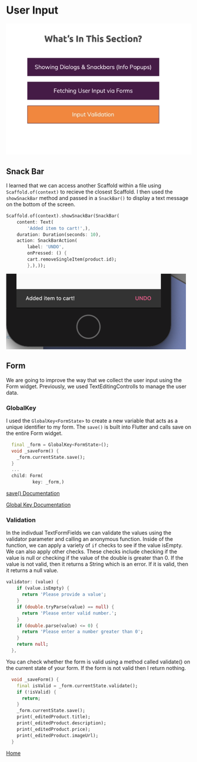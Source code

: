 # User Input

![](images/user-overview.png)

## Snack Bar
I learned that we can access another Scaffold within a file using `Scaffold.of(context)` to recieve the closest Scaffold. I then used the `showSnackBar` method and passed in a `SnackBar()` to display a text message on the bottom of the screen. 

```dart
Scaffold.of(context).showSnackBar(SnackBar(
    content: Text(
        'Added item to cart!',),
    duration: Duration(seconds: 10),
    action: SnackBarAction(
        label: 'UNDO',
        onPressed: () {
        cart.removeSingleItem(product.id);
        },),));
```

![](images/snack-bar.png)

## Form
We are going to improve the way that we collect the user input using the Form widget. Previously, we used TextEditingControlls to manage the user data. 

### GlobalKey
I used the `GlobalKey<FormState>` to create a new variable that acts as a unique identifier to my form. The `save()` is built into Flutter and calls save on the entire Form widget. 

```dart
  final _form = GlobalKey<FormState>();
  void _saveForm() {
    _form.currentState.save();
  }
  ...
  child: Form(
          key: _form,)
```
[save() Documentation](https://api.flutter.dev/flutter/widgets/FormState/save.html)

[Global Key Documentation](https://flutter.dev/docs/cookbook/forms/validation)

### Validation


In the indivdual TextFormFields we can validate the values using the validator parameter and calling an anonymous function. Inside of the function, we can apply a variety of `if` checks to see if the value isEmpty. We can also apply other checks. These checks include checking if the value is null or checking if the value of the double is greater than 0. If the value is not valid, then it returns a String which is an error. If it is valid, then it returns a null value. 

```dart
validator: (value) {
    if (value.isEmpty) {
      return 'Please provide a value';
    }
    if (double.tryParse(value) == null) {
      return 'Please enter valid number.';
    }
    if (double.parse(value) <= 0) {
      return 'Please enter a number greater than 0';
    }
    return null;
  },
```

You can check whether the form is valid using a method called validate() on the current state of your form. If the form is not valid then I return nothing.

```dart
  void _saveForm() {
    final isValid = _form.currentState.validate();
    if (!isValid) {
      return;
    }
    _form.currentState.save();
    print(_editedProduct.title);
    print(_editedProduct.description);
    print(_editedProduct.price);
    print(_editedProduct.imageUrl);
  }
```
[Home](../README.md)